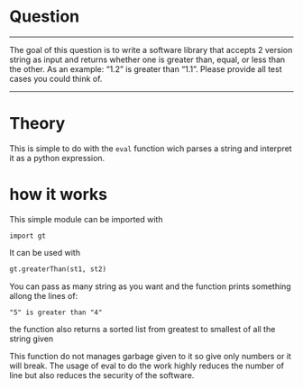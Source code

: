 # Question
---

The goal of this question is to write a software library that accepts 2 version string as input and returns whether one is greater than, equal, or less than the other. As an example: “1.2” is greater than “1.1”. Please provide all test cases you could think of.

---

# Theory

This is simple to do with the `eval` function wich parses a string and interpret it as a python expression.

# how it works
This simple module can be imported with
```python3
import gt
```
It can be used with

```python
gt.greaterThan(st1, st2)
```
You can pass as many string as you want and the function prints something allong the lines of:
```
"5" is greater than "4"
```
the function also returns a sorted list from greatest to smallest of all the string given

This function do not manages garbage given to it so give only numbers or it will break. The usage of eval to do the work highly reduces the number of line but also reduces the security of the software.
